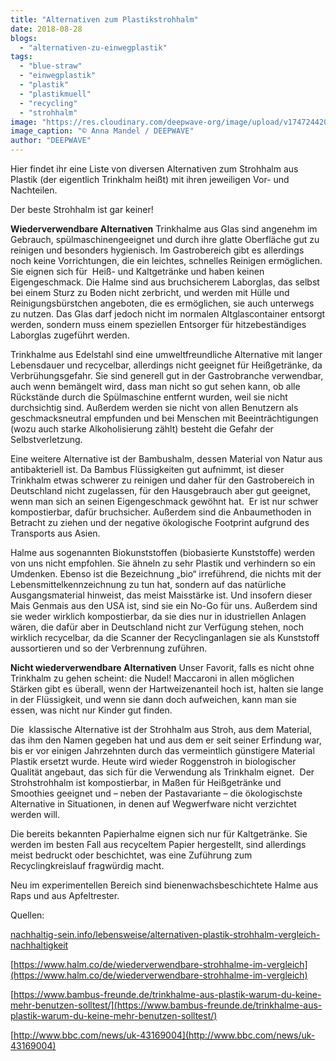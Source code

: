 ```yaml
---
title: "Alternativen zum Plastikstrohhalm"
date: 2018-08-28
blogs: 
  - "alternativen-zu-einwegplastik"
tags: 
  - "blue-straw"
  - "einwegplastik"
  - "plastik"
  - "plastikmuell"
  - "recycling"
  - "strohhalm"
image: "https://res.cloudinary.com/deepwave-org/image/upload/v1747244204/deepwave.org/MACCHERONI_von_oben_wie_ein_Seeigel_32-1024x604-1.jpg"
image_caption: "© Anna Mandel / DEEPWAVE"
author: "DEEPWAVE"
---
```


Hier findet ihr eine Liste von diversen Alternativen zum Strohhalm aus Plastik (der eigentlich Trinkhalm heißt) mit ihren jeweiligen Vor- und Nachteilen.

Der beste Strohhalm ist gar keiner!

**Wiederverwendbare Alternativen** Trinkhalme aus Glas sind angenehm im Gebrauch, spülmaschinengeeignet und durch ihre glatte Oberfläche gut zu reinigen und besonders hygienisch. Im Gastrobereich gibt es allerdings noch keine Vorrichtungen, die ein leichtes, schnelles Reinigen ermöglichen. Sie eignen sich für  Heiß- und Kaltgetränke und haben keinen Eigengeschmack. Die Halme sind aus bruchsicherem Laborglas, das selbst bei einem Sturz zu Boden nicht zerbricht, und werden mit Hülle und Reinigungsbürstchen angeboten, die es ermöglichen, sie auch unterwegs zu nutzen. Das Glas darf jedoch nicht im normalen Altglascontainer entsorgt werden, sondern muss einem speziellen Entsorger für hitzebeständiges Laborglas zugeführt werden.

Trinkhalme aus Edelstahl sind eine umweltfreundliche Alternative mit langer Lebensdauer und recycelbar, allerdings nicht geeignet für Heißgetränke, da Verbrühungsgefahr. Sie sind generell gut in der Gastrobranche verwendbar, auch wenn bemängelt wird, dass man nicht so gut sehen kann, ob alle Rückstände durch die Spülmaschine entfernt wurden, weil sie nicht durchsichtig sind. Außerdem werden sie nicht von allen Benutzern als geschmacksneutral empfunden und bei Menschen mit Beeinträchtigungen (wozu auch starke Alkoholisierung zählt) besteht die Gefahr der Selbstverletzung.

Eine weitere Alternative ist der Bambushalm, dessen Material von Natur aus antibakteriell ist. Da Bambus Flüssigkeiten gut aufnimmt, ist dieser Trinkhalm etwas schwerer zu reinigen und daher für den Gastrobereich in Deutschland nicht zugelassen, für den Hausgebrauch aber gut geeignet, wenn man sich an seinen Eigengeschmack gewöhnt hat.  Er ist nur schwer kompostierbar, dafür bruchsicher. Außerdem sind die Anbaumethoden in Betracht zu ziehen und der negative ökologische Footprint aufgrund des Transports aus Asien.

Halme aus sogenannten Biokunststoffen (biobasierte Kunststoffe) werden von uns nicht empfohlen. Sie ähneln zu sehr Plastik und verhindern so ein Umdenken. Ebenso ist die Bezeichnung „bio“ irreführend, die nichts mit der Lebensmittelkennzeichnung zu tun hat, sondern auf das natürliche Ausgangsmaterial hinweist, das meist Maisstärke ist. Und insofern dieser Mais Genmais aus den USA ist, sind sie ein No-Go für uns. Außerdem sind sie weder wirklich kompostierbar, da sie dies nur in idustriellen Anlagen wären, die dafür aber in Deutschland nicht zur Verfügung stehen, noch wirklich recycelbar, da die Scanner der Recyclinganlagen sie als Kunststoff aussortieren und so der Verbrennung zuführen.

**Nicht wiederverwendbare Alternativen** Unser Favorit, falls es nicht ohne Trinkhalm zu gehen scheint: die Nudel! Maccaroni in allen möglichen Stärken gibt es überall, wenn der Hartweizenanteil hoch ist, halten sie lange in der Flüssigkeit, und wenn sie dann doch aufweichen, kann man sie essen, was nicht nur Kinder gut finden.

Die  klassische Alternative ist der Strohhalm aus Stroh, aus dem Material, das ihm den Namen gegeben hat und aus dem er seit seiner Erfindung war, bis er vor einigen Jahrzehnten durch das vermeintlich günstigere Material Plastik ersetzt wurde. Heute wird wieder Roggenstroh in biologischer Qualität angebaut, das sich für die Verwendung als Trinkhalm eignet.  Der Strohstrohhalm ist kompostierbar, in Maßen für Heißgetränke und Smoothies geeignet und – neben der Pastavariante – die ökologischste Alternative in Situationen, in denen auf Wegwerfware nicht verzichtet werden will.

Die bereits bekannten Papierhalme eignen sich nur für Kaltgetränke. Sie werden im besten Fall aus recyceltem Papier hergestellt, sind allerdings meist bedruckt oder beschichtet, was eine Zuführung zum Recyclingkreislauf fragwürdig macht.

Neu im experimentellen Bereich sind bienenwachsbeschichtete Halme aus Raps und aus Apfeltrester.

Quellen:

[nachhaltig-sein.info/lebensweise/alternativen-plastik-strohhalm-vergleich-nachhaltigkeit](http://nachhaltig-sein.info/lebensweise/alternativen-plastik-strohhalm-vergleich-nachhaltigkeit)

[https://www.halm.co/de/wiederverwendbare-strohhalme-im-vergleich](https://www.halm.co/de/wiederverwendbare-strohhalme-im-vergleich)

[https://www.bambus-freunde.de/trinkhalme-aus-plastik-warum-du-keine-mehr-benutzen-solltest/](https://www.bambus-freunde.de/trinkhalme-aus-plastik-warum-du-keine-mehr-benutzen-solltest/)

[http://www.bbc.com/news/uk-43169004](http://www.bbc.com/news/uk-43169004)
